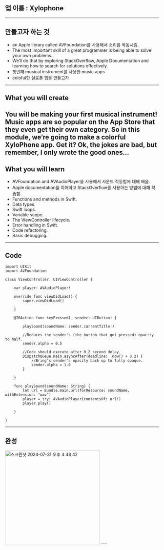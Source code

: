 ## 앱 이름 : Xylophone
---

## 만들고자 하는 것
*  an Apple library called AVFoundation를 사용해서 소리를 작동시킴.
* The most important skill of a great programmer is being able to solve your own problems.
* We’ll do that by exploring StackOverflow, Apple Documentation and learning how to search for solutions effectively.
* 첫번째 musical instrument를 사용한 music apps
* coloful한 실로폰 앱을 만들고자
---

## What you will create
You will be making your first musical instrument! Music apps are so popular on the App Store that they even get their own category. So in this module, we’re going to make a colorful XyloPhone app. Get it? Ok, the jokes are bad, but remember, I only wrote the good ones...
---

## What you will learn
* AVFoundation and AVAudioPlayer을 사용해서 사운드 작동법에 대해 배움.
* Apple documentation을 이해하고 StackOverflow를 사용하는 방법에 대해 학습함.
* Functions and methods in Swift.
* Data types.
* Swift loops.
* Variable scope.
* The ViewController lifecycle.
* Error handling in Swift.
* Code refactoring.
* Basic debugging.
---

## Code
```
import UIKit
import AVFoundation

class ViewController: UIViewController {

    var player: AVAudioPlayer!

    override func viewDidLoad() {
        super.viewDidLoad()

    }

    @IBAction func keyPressed(_ sender: UIButton) {

        playSound(soundName: sender.currentTitle!)

        //Reduces the sender's (the button that got pressed) opacity to half.
        sender.alpha = 0.5

        //Code should execute after 0.2 second delay.
        DispatchQueue.main.asyncAfter(deadline: .now() + 0.2) {
            //Bring's sender's opacity back up to fully opaque.
            sender.alpha = 1.0
        }

    }

    func playSound(soundName: String) {
        let url = Bundle.main.url(forResource: soundName, withExtension: "wav")
        player = try! AVAudioPlayer(contentsOf: url!)
        player.play()

    }

}
```
---

## 완성
<img width="310" alt="스크린샷 2024-07-31 오후 4 48 42" src="https://github.com/user-attachments/assets/491b40f2-f65a-4f6b-80fe-34ece68b205d">
---
